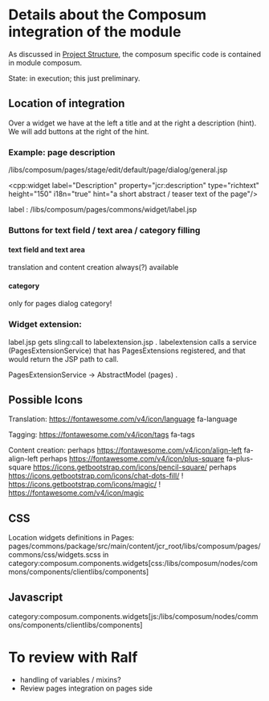 # Details about the Composum integration of the module

As discussed in [Project Structure](./ProjectStructure.md), the composum specific code is contained in module composum.

State: in execution; this just preliminary.

## Location of integration

Over a widget we have at the left a title and at the right a description (hint). We will add buttons at the right of 
the hint.

### Example: page description

/libs/composum/pages/stage/edit/default/page/dialog/general.jsp

<cpp:widget label="Description" property="jcr:description" type="richtext" height="150" i18n="true"
            hint="a short abstract / teaser text of the page"/>
<!-- START RENDERINFO: /libs/composum/pages/commons/widget/richtext @ sling-post : /content/ist/composum/home/jcr:content -->
label : /libs/composum/pages/commons/widget/label.jsp
<i class="fa fa-language"></i><i class="fa fa-magic"></i><i class="fa fa-tags"></i>
### Buttons for text field / text area / category filling

#### text field and text area
translation and content creation always(?) available

#### category
only for pages dialog category!

### Widget extension:
label.jsp gets sling:call to labelextension.jsp .
labelextension calls a service (PagesExtensionService) that has PagesExtensions registered, and that would return 
the JSP path to call.

PagesExtensionService -> AbstractModel (pages) .

## Possible Icons

Translation: https://fontawesome.com/v4/icon/language fa-language 

Tagging: https://fontawesome.com/v4/icon/tags fa-tags

Content creation: perhaps https://fontawesome.com/v4/icon/align-left fa-align-left
perhaps https://fontawesome.com/v4/icon/plus-square fa-plus-square
https://icons.getbootstrap.com/icons/pencil-square/ <i class="bi bi-pencil-square"></i>
perhaps https://icons.getbootstrap.com/icons/chat-dots-fill/
! https://icons.getbootstrap.com/icons/magic/ <i class="bi bi-magic"></i>
! https://fontawesome.com/v4/icon/magic <i class="fa fa-magic" aria-hidden="true"></i>

## CSS

Location widgets definitions in Pages:
pages/commons/package/src/main/content/jcr_root/libs/composum/pages/commons/css/widgets.scss
in category:composum.components.widgets[css:/libs/composum/nodes/commons/components/clientlibs/components]

## Javascript
category:composum.components.widgets[js:/libs/composum/nodes/commons/components/clientlibs/components]

# To review with Ralf

- handling of variables / mixins?
- Review pages integration on pages side
